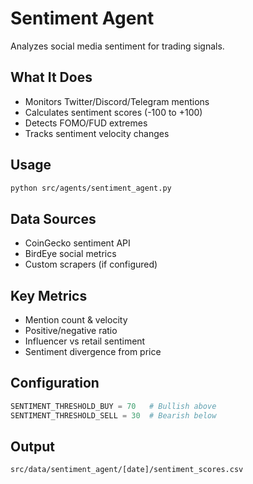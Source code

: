 # Sentiment Agent

Analyzes social media sentiment for trading signals.

## What It Does
- Monitors Twitter/Discord/Telegram mentions
- Calculates sentiment scores (-100 to +100)
- Detects FOMO/FUD extremes
- Tracks sentiment velocity changes

## Usage
```bash
python src/agents/sentiment_agent.py
```

## Data Sources
- CoinGecko sentiment API
- BirdEye social metrics
- Custom scrapers (if configured)

## Key Metrics
- Mention count & velocity
- Positive/negative ratio
- Influencer vs retail sentiment
- Sentiment divergence from price

## Configuration
```python
SENTIMENT_THRESHOLD_BUY = 70   # Bullish above
SENTIMENT_THRESHOLD_SELL = 30  # Bearish below
```

## Output
`src/data/sentiment_agent/[date]/sentiment_scores.csv`